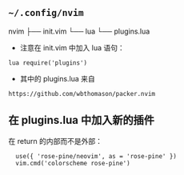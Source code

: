 ## `~/.config/nvim`

nvim
├── init.vim
└── lua
    └── plugins.lua

- 注意在 init.vim 中加入 lua 语句：

```
lua require('plugins')
```

- 其中的 plugins.lua 来自

```
https://github.com/wbthomason/packer.nvim
```

## 在 plugins.lua 中加入新的插件

在 return 的内部而不是外部：

```
  use({ 'rose-pine/neovim', as = 'rose-pine' })
  vim.cmd('colorscheme rose-pine')
```
